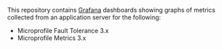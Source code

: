 This repository contains [Grafana][grafana] dashboards showing graphs of metrics collected from an application server for the following:
*  Microprofile Fault Tolerance 3.x
*  Microprofile Metrics 3.x

[grafana]: https://grafana.com/
